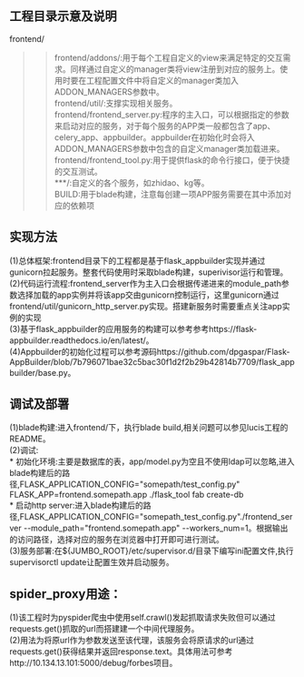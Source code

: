 工程目录示意及说明<br>
----

frontend/<br>
>>frontend/addons/:用于每个工程自定义的view来满足特定的交互需求。同样通过自定义的manager类将view注册到对应的服务上。使用时要在工程配置文件中将自定义的manager类加入ADDON_MANAGERS参数中。<br>
>>frontend/util/:支撑实现相关服务。<br>
>>frontend/frontend_server.py:程序的主入口，可以根据指定的参数来启动对应的服务，对于每个服务的APP类一般都包含了app、celery_app、appbuilder。appbuilder在初始化时会将入ADDON_MANAGERS参数中包含的自定义manager类加载进来。<br>
>>frontend/frontend_tool.py:用于提供flask的命令行接口，便于快捷的交互测试。<br>
>>***/:自定义的各个服务，如zhidao、kg等。<br>
>>BUILD:用于blade构建，注意每创建一项APP服务需要在其中添加对应的依赖项


实现方法
-----

(1)总体框架:frontend目录下的工程都是基于flask_appbuilder实现并通过gunicorn拉起服务。整套代码使用时采取blade构建，superivisor运行和管理。<br>
(2)代码运行流程:frontend_server作为主入口会根据传递进来的module_path参数选择加载的app实例并将该app交由gunicorn控制运行，这里gunicorn通过frontend/util/gunicorn_http_server.py实现。搭建新服务时需要重点关注app实例的实现<br>
(3)基于flask_appbuilder的应用服务的构建可以参考参考https://flask-appbuilder.readthedocs.io/en/latest/。<br>
(4)Appbuilder的初始化过程可以参考源码https://github.com/dpgaspar/Flask-AppBuilder/blob/7b796071bae32c5bac30f1d2f2b29b42814b7709/flask_appbuilder/base.py。

调试及部署
-----

(1)blade构建:进入frontend/下，执行blade build,相关问题可以参见lucis工程的README。<br>
(2)调试:<br>
	* 初始化环境:主要是数据库的表，app/model.py为空且不使用ldap可以忽略,进入blade构建后的路径,FLASK_APPLICATION_CONFIG="somepath/test_config.py" FLASK_APP=frontend.somepath.app ./flask_tool fab create-db<br>
	* 启动http server:进入blade构建后的路径,FLASK_APPLICATION_CONFIG="somepath_test_config.py"./frontend_server --module_path="frontend.somepath.app" --workers_num=1。根据输出的访问路径，选择对应的服务在浏览器中打开即可进行测试。<br>
(3)服务部署:在${JUMBO_ROOT}/etc/supervisor.d/目录下编写ini配置文件,执行supervisorctl update让配置生效并启动服务。

    
spider_proxy用途：
-----

(1)该工程时为pyspider爬虫中使用self.crawl()发起抓取请求失败但可以通过requests.get()抓取的url而搭建建一个中间代理服务。<br>
(2)用法为将原url作为参数发送至该代理，该服务会将原请求的url通过requests.get()获得结果并返回response.text。具体用法可参考http://10.134.13.101:5000/debug/forbes项目。<br>

